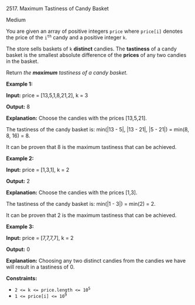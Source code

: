 2517\. Maximum Tastiness of Candy Basket

Medium

You are given an array of positive integers `price` where `price[i]` denotes the price of the <code>i<sup>th</sup></code> candy and a positive integer `k`.

The store sells baskets of `k` **distinct** candies. The **tastiness** of a candy basket is the smallest absolute difference of the **prices** of any two candies in the basket.

Return _the **maximum** tastiness of a candy basket._

**Example 1:**

**Input:** price = [13,5,1,8,21,2], k = 3

**Output:** 8

**Explanation:** Choose the candies with the prices [13,5,21]. 

The tastiness of the candy basket is: min(|13 - 5|, |13 - 21|, |5 - 21|) = min(8, 8, 16) = 8. 

It can be proven that 8 is the maximum tastiness that can be achieved.

**Example 2:**

**Input:** price = [1,3,1], k = 2

**Output:** 2

**Explanation:** Choose the candies with the prices [1,3]. 

The tastiness of the candy basket is: min(|1 - 3|) = min(2) = 2. 

It can be proven that 2 is the maximum tastiness that can be achieved.

**Example 3:**

**Input:** price = [7,7,7,7], k = 2

**Output:** 0

**Explanation:** Choosing any two distinct candies from the candies we have will result in a tastiness of 0.

**Constraints:**

*   <code>2 <= k <= price.length <= 10<sup>5</sup></code>
*   <code>1 <= price[i] <= 10<sup>9</sup></code>